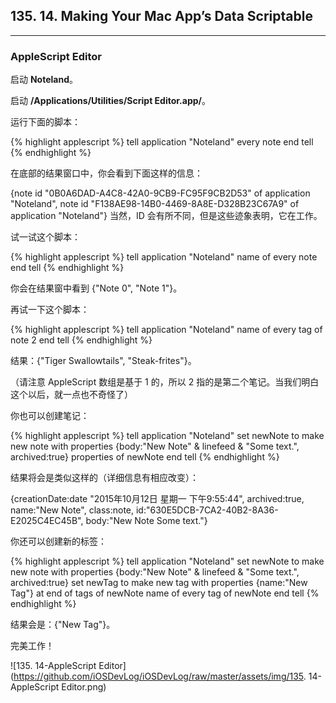 ## 135. 14. Making Your Mac App’s Data Scriptable
---

### AppleScript Editor

启动 **Noteland**。

启动 **/Applications/Utilities/Script Editor.app/**。

运行下面的脚本：

{% highlight applescript %}
tell application "Noteland"
    every note
end tell
{% endhighlight %}

在底部的结果窗口中，你会看到下面这样的信息：

{note id "0B0A6DAD-A4C8-42A0-9CB9-FC95F9CB2D53" of application "Noteland", note id "F138AE98-14B0-4469-8A8E-D328B23C67A9" of application "Noteland"}
当然，ID 会有所不同，但是这些迹象表明，它在工作。

试一试这个脚本：

{% highlight applescript %}
tell application "Noteland"
    name of every note
end tell
{% endhighlight %}

你会在结果窗中看到 {"Note 0", "Note 1"}。

再试一下这个脚本：

{% highlight applescript %}
tell application "Noteland"
    name of every tag of note 2
end tell
{% endhighlight %}

结果：{"Tiger Swallowtails", "Steak-frites"}。

（请注意 AppleScript 数组是基于 1 的，所以 2 指的是第二个笔记。当我们明白这个以后，就一点也不奇怪了）

你也可以创建笔记：

{% highlight applescript %}
tell application "Noteland"
    set newNote to make new note with properties {body:"New Note" & linefeed & "Some text.", archived:true}
    properties of newNote
end tell
{% endhighlight %}

结果将会是类似这样的（详细信息有相应改变）：

{creationDate:date "2015年10月12日 星期一 下午9:55:44", archived:true, name:"New Note", class:note, id:"630E5DCB-7CA2-40B2-8A36-E2025C4EC45B", body:"New Note
Some text."}

你还可以创建新的标签：

{% highlight applescript %}
tell application "Noteland"
    set newNote to make new note with properties {body:"New Note" & linefeed & "Some text.", archived:true}
    set newTag to make new tag with properties {name:"New Tag"} at end of tags of newNote
    name of every tag of newNote
end tell
{% endhighlight %}

结果会是：{"New Tag"}。

完美工作！

![135. 14-AppleScript Editor](https://github.com/iOSDevLog/iOSDevLog/raw/master/assets/img/135. 14-AppleScript Editor.png)
